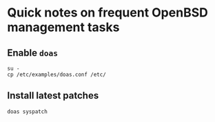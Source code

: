 # Quick notes on frequent OpenBSD management tasks

## Enable `doas`

```
su -
cp /etc/examples/doas.conf /etc/
```
## Install latest patches

```
doas syspatch
```
